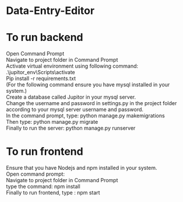 # Data-Entry-Editor  <br />
# To run backend  <br />
Open Command Prompt  <br />
Navigate to project folder in Command Prompt  <br />
Activate virtual environment using following command: .\jupitor_env\Scripts\activate  <br />
Pip install -r requirements.txt  <br />
(For the following command ensure you have mysql installed in your system.)  <br />
Create a database called Jupitor in your mysql server.  <br />
Change the username and password in settings.py in the project folder according to your mysql server username and password.  <br />
In the command prompt, type: python manage.py makemigrations  <br />
Then type: python manage.py migrate  <br />
Finally to run the server: python manage.py runserver  <br />

# To run frontend <br /> 
Ensure that you have Nodejs and npm installed in your system. <br />
Open command prompt:  <br />
Navigate to project folder in Command Prompt  <br />
type the command: npm install  <br />
Finally to run frontend, type  : npm start  <br />

